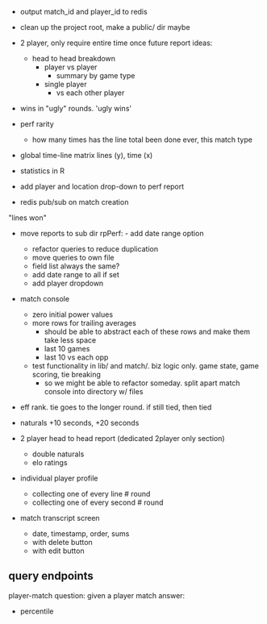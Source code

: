 - output match_id and player_id to redis

- clean up the project root, make a public/ dir maybe

- 2 player, only require entire time once
future report ideas:
  - head to head breakdown
    - player vs player
      - summary by game type
    - single player
      - vs each other player

- wins in "ugly" rounds. 'ugly wins'

- perf rarity
  - how many times has the line total been done ever, this match type

- global time-line matrix
  lines (y), time (x)

- statistics in R

- add player and location drop-down to perf report
- redis pub/sub on match creation

"lines won"

- move reports to sub dir
  rpPerf: - add date range option
    - refactor queries to reduce duplication
    - move queries to own file
    - field list always the same?
    - add date range to all if set
    - add player dropdown
- match console
  - zero initial power values
  - more rows for trailing averages
    - should be able to abstract each of these rows and make them take less space
    - last 10 games
    - last 10 vs each opp
  - test functionality in lib/ and match/. biz logic only. game state, game scoring, tie breaking
    - so we might be able to refactor someday. split apart match console into directory w/ files

- eff rank. tie goes to the longer round. if still tied, then tied
- naturals +10 seconds, +20 seconds

- 2 player head to head report (dedicated 2player only section)
  - double naturals
  - elo ratings

- individual player profile
  - collecting one of every line # round
  - collecting one of every second # round

- match transcript screen
  - date, timestamp, order, sums
  - with delete button
  - with edit button

## query endpoints

player-match
question: given a player match
answer:
  - percentile
